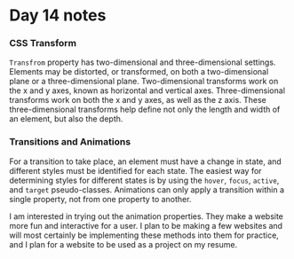 # Day 14 notes

### CSS Transform

`Transfrom`  property has two-dimensional and three-dimensional settings. Elements may be distorted, or transformed, on both a two-dimensional plane or a three-dimensional plane. Two-dimensional transforms work on the x and y axes, known as horizontal and vertical axes. Three-dimensional transforms work on both the x and y axes, as well as the z axis. These three-dimensional transforms help define not only the length and width of an element, but also the depth. 

### Transitions and Animations

For a transition to take place, an element must have a change in state, and different styles must be identified for each state. The easiest way for determining styles for different states is by using the `hover`, `focus`, `active`, and `target` pseudo-classes.  Animations can only apply a transition within a single property, not from one property to another.

I am interested in trying out the animation properties. They make a website more fun and interactive for a user. I plan to be making a few websites and will most certainly be implementing these methods into them for practice, and I plan for a website to be used as a project on my resume.
